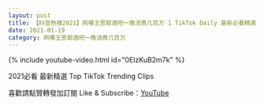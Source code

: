 ```yaml
---
layout: post
title: 【抖音熱搜2021】网曝王思聪酒吧一晚消费几百万 1 TikTok Daily 最新必看精選合集2021 01 19
date: 2021-01-19
category: 网曝王思聪酒吧一晚消费几百万
---
```


{% include youtube-video.html id="0ElzKuB2m7k" %}

2021必看 最新精選 Top TikTok Trending Clips

喜歡請點贊轉發加訂閱 Like & Subscribe：[YouTube](https://www.youtube.com/channel/UCAoR7VcanIPd04uEq_GIylA/videos)

